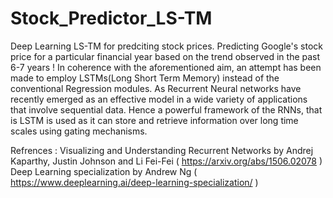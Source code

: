 # Stock_Predictor_LS-TM
Deep Learning LS-TM for predciting stock prices.
Predicting Google's stock price for a particular financial year based on the trend observed in the past 6-7 years ! In coherence with the aforementioned aim, an attempt has been made to employ LSTMs(Long Short Term Memory) instead of the conventional Regression modules. As Recurrent Neural networks have recently emerged as an effective model in a wide variety of applications that involve sequential data. Hence a powerful framework of the RNNs, that is LSTM is used as it can store and retrieve information over long time scales using gating mechanisms.

Refrences : Visualizing and Understanding Recurrent Networks by Andrej Kaparthy, Justin Johnson and Li Fei-Fei ( https://arxiv.org/abs/1506.02078 ) Deep Learning specialization by Andrew Ng ( https://www.deeplearning.ai/deep-learning-specialization/ )
